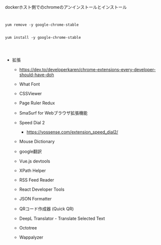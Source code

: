 
dockerホスト側でのchromeのアンインストールとインストール

```


yum remove -y google-chrome-stable


yum install -y google-chrome-stable




```




- 拡張
  - https://dev.to/developerkaren/chrome-extensions-every-developer-should-have-doh
  
  - What Font 
  
  - CSSViewer
  
  - Page Ruler Redux
  
  - SmaSurf for Webブラウザ拡張機能

  - Speed Dial 2
    - https://yossense.com/extension_speed_dial2/

  - Mouse Dictionary

  - google翻訳

  - Vue.js devtools

  - XPath Helper

  - RSS Feed Reader

  - React Developer Tools

  - JSON Formatter

  - QRコード作成器 (Quick QR)

  - DeepL Translator - Translate Selected Text

  - Octotree
  
  - Wappalyzer
